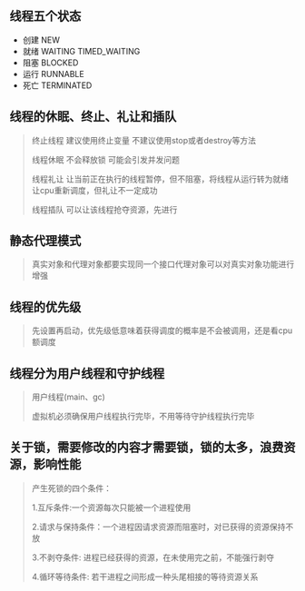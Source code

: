 ## 线程五个状态

- 创建 NEW
- 就绪 WAITING TIMED_WAITING
- 阻塞 BLOCKED
- 运行 RUNNABLE
- 死亡 TERMINATED

## 线程的休眠、终止、礼让和插队
> 终止线程 建议使用终止变量 不建议使用stop或者destroy等方法
> 
> 线程休眠 不会释放锁 可能会引发并发问题
> 
> 线程礼让 让当前正在执行的线程暂停，但不阻塞，将线程从运行转为就绪 让cpu重新调度，但礼让不一定成功
> 
> 线程插队 可以让该线程抢夺资源，先进行

## 静态代理模式
> 真实对象和代理对象都要实现同一个接口代理对象可以对真实对象功能进行增强


## 线程的优先级
> 先设置再启动，优先级低意味着获得调度的概率是不会被调用，还是看cpu额调度

## 线程分为用户线程和守护线程
> 用户线程(main、gc)
> 
> 虚拟机必须确保用户线程执行完毕，不用等待守护线程执行完毕

## 关于锁，需要修改的内容才需要锁，锁的太多，浪费资源，影响性能
> 产生死锁的四个条件：
> 
> 1.互斥条件:一个资源每次只能被一个进程使用
> 
> 2.请求与保持条件：一个进程因请求资源而阻塞时，对已获得的资源保持不放
> 
> 3.不剥夺条件: 进程已经获得的资源，在未使用完之前，不能强行剥夺
> 
> 4.循环等待条件: 若干进程之间形成一种头尾相接的等待资源关系
